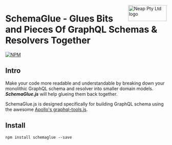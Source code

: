 <a href="https://neap.co" target="_blank"><img src="https://neap.co/img/neap_black_small_logo.png" alt="Neap Pty Ltd logo" title="Neap" align="right" height="50" width="120"/></a>

# SchemaGlue - Glues Bits and Pieces Of GraphQL Schemas & Resolvers Together
[![NPM][1]][2]

[1]: https://img.shields.io/npm/v/schemaglue.svg?style=flat
[2]: https://www.npmjs.com/package/schemaglue
## Intro
Make your code more readable and understandable by breaking down your monolithic GraphQL schema and resolver into smaller domain models. _**SchemaGlue.js**_ will help glueing them back together.

SchemaGlue.js is designed specifically for building GraphQL schema using the awesome [Apollo's graphql-tools.js](https://github.com/apollographql/graphql-tools).

## Install
```
npm install schemaglue --save
```

